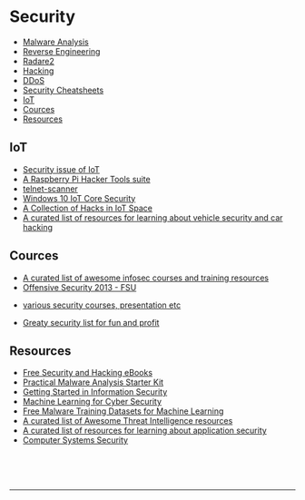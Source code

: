 # Security

- [Malware Analysis](./malware-analysis/README.md)
- [Reverse Engineering](./reverse-engineering/README.md)
- [Radare2](./radare2/README.md)
- [Hacking](./hacking/README.md)
- [DDoS](./ddos/README.md)
- [Security Cheatsheets](./security-cheatsheets)
- [IoT](#iot)
- [Cources](#cources)
- [Resources](#resources)


## IoT
* [Security issue of IoT](security-issue-of-iot.md)
* [A Raspberry Pi Hacker Tools suite](https://github.com/vay3t/hax0rpi)
* [telnet-scanner](https://github.com/scu-igroup/telnet-scanner)
* [Windows 10 IoT Core Security](https://github.com/ms-iot/security)
* [A Collection of Hacks in IoT Space](https://github.com/nebgnahz/awesome-iot-hacks)
* [A curated list of resources for learning about vehicle security and car hacking](https://github.com/jaredthecoder/awesome-vehicle-security)

## Cources
* [A curated list of awesome infosec courses and training resources](https://github.com/onlurking/awesome-infosec)
* [Offensive Security 2013 - FSU](http://www.cs.fsu.edu/~redwood/OffensiveSecurity/lectures.html)
- [various security courses, presentation etc](https://github.com/kramse/security-courses)
* [Greaty security list for fun and profit](https://github.com/zbetcheckin/Security_list)

## Resources

* [Free Security and Hacking eBooks](https://github.com/Hack-with-Github/Free-Security-eBooks)
* [Practical Malware Analysis Starter Kit](https://bluesoul.me/practical-malware-analysis-starter-kit/)
* [Getting Started in Information Security](https://www.reddit.com/r/netsec/wiki/start)
* [Machine Learning for Cyber Security](https://github.com/jivoi/awesome-ml-for-cybersecurity)
* [Free Malware Training Datasets for Machine Learning](https://github.com/marcoramilli/MalwareTrainingSets)
* [A curated list of Awesome Threat Intelligence resources](https://github.com/hslatman/awesome-threat-intelligence)
* [A curated list of resources for learning about application security](https://github.com/paragonie/awesome-appsec)
* [Computer Systems Security](http://css.csail.mit.edu/6.858/2014/reference.html)

<br>
<br>
<br>
<hr>
<br>




